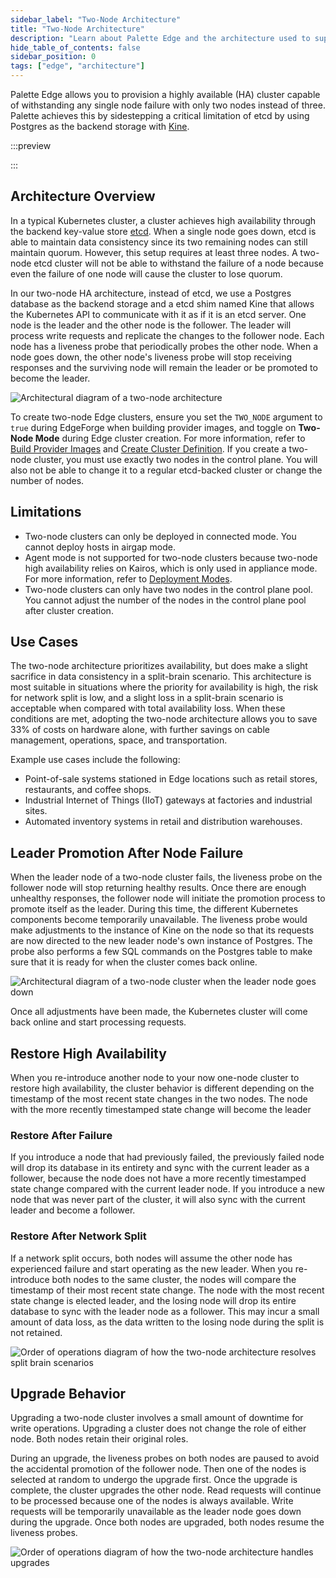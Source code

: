 ```yaml
---
sidebar_label: "Two-Node Architecture"
title: "Two-Node Architecture"
description: "Learn about Palette Edge and the architecture used to support two-node edge clusters."
hide_table_of_contents: false
sidebar_position: 0
tags: ["edge", "architecture"]
---
```


Palette Edge allows you to provision a highly available (HA) cluster capable of withstanding any single node failure
with only two nodes instead of three. Palette achieves this by sidestepping a critical limitation of etcd by using
Postgres as the backend storage with [Kine](https://github.com/k3s-io/kine).

:::preview

:::

## Architecture Overview

In a typical Kubernetes cluster, a cluster achieves high availability through the backend key-value store
[etcd](https://etcd.io/). When a single node goes down, etcd is able to maintain data consistency since its two
remaining nodes can still maintain quorum. However, this setup requires at least three nodes. A two-node etcd cluster
will not be able to withstand the failure of a node because even the failure of one node will cause the cluster to lose
quorum.

In our two-node HA architecture, instead of etcd, we use a Postgres database as the backend storage and a etcd shim
named Kine that allows the Kubernetes API to communicate with it as if it is an etcd server. One node is the leader and
the other node is the follower. The leader will process write requests and replicate the changes to the follower node.
Each node has a liveness probe that periodically probes the other node. When a node goes down, the other node's liveness
probe will stop receiving responses and the surviving node will remain the leader or be promoted to become the leader.

![Architectural diagram of a two-node architecture](/clusters_edge_architecture_two-node-diagram.webp)

To create two-node Edge clusters, ensure you set the `TWO_NODE` argument to `true` during EdgeForge when building
provider images, and toggle on **Two-Node Mode** during Edge cluster creation. For more information, refer to
[Build Provider Images](../edgeforge-workflow/palette-canvos/build-provider-images.md) and
[Create Cluster Definition](../site-deployment/cluster-deployment.md). If you create a two-node cluster, you must use
exactly two nodes in the control plane. You will also not be able to change it to a regular etcd-backed cluster or
change the number of nodes.

## Limitations

- Two-node clusters can only be deployed in connected mode. You cannot deploy hosts in airgap mode.
- Agent mode is not supported for two-node clusters because two-node high availability relies on Kairos, which is only
  used in appliance mode. For more information, refer to
  [Deployment Modes](../../../deployment-modes/deployment-modes.md).
- Two-node clusters can only have two nodes in the control plane pool. You cannot adjust the number of the nodes in the
  control plane pool after cluster creation.

## Use Cases

The two-node architecture prioritizes availability, but does make a slight sacrifice in data consistency in a
split-brain scenario. This architecture is most suitable in situations where the priority for availability is high, the
risk for network split is low, and a slight loss in a split-brain scenario is acceptable when compared with total
availability loss. When these conditions are met, adopting the two-node architecture allows you to save 33% of costs on
hardware alone, with further savings on cable management, operations, space, and transportation.

Example use cases include the following:

- Point-of-sale systems stationed in Edge locations such as retail stores, restaurants, and coffee shops.
- Industrial Internet of Things (IIoT) gateways at factories and industrial sites.
- Automated inventory systems in retail and distribution warehouses.

## Leader Promotion After Node Failure

When the leader node of a two-node cluster fails, the liveness probe on the follower node will stop returning healthy
results. Once there are enough unhealthy responses, the follower node will initiate the promotion process to promote
itself as the leader. During this time, the different Kubernetes components become temporarily unavailable. The liveness
probe would make adjustments to the instance of Kine on the node so that its requests are now directed to the new leader
node's own instance of Postgres. The probe also performs a few SQL commands on the Postgres table to make sure that it
is ready for when the cluster comes back online.

![Architectural diagram of a two-node cluster when the leader node goes down](/clusters_edge_architecture_two-node-failover.webp)

Once all adjustments have been made, the Kubernetes cluster will come back online and start processing requests.

## Restore High Availability

When you re-introduce another node to your now one-node cluster to restore high availability, the cluster behavior is
different depending on the timestamp of the most recent state changes in the two nodes. The node with the more recently
timestamped state change will become the leader

### Restore After Failure

If you introduce a node that had previously failed, the previously failed node will drop its database in its entirety
and sync with the current leader as a follower, because the node does not have a more recently timestamped state change
compared with the current leader node. If you introduce a new node that was never part of the cluster, it will also sync
with the current leader and become a follower.

### Restore After Network Split

If a network split occurs, both nodes will assume the other node has experienced failure and start operating as the new
leader. When you re-introduce both nodes to the same cluster, the nodes will compare the timestamp of their most recent
state change. The node with the most recent state change is elected leader, and the losing node will drop its entire
database to sync with the leader node as a follower. This may incur a small amount of data loss, as the data written to
the losing node during the split is not retained.

![Order of operations diagram of how the two-node architecture resolves split brain scenarios](/clusters_edge_architecture_two-node-split.webp)

## Upgrade Behavior

Upgrading a two-node cluster involves a small amount of downtime for write operations. Upgrading a cluster does not
change the role of either node. Both nodes retain their original roles.

During an upgrade, the liveness probes on both nodes are paused to avoid the accidental promotion of the follower node.
Then one of the nodes is selected at random to undergo the upgrade first. Once the upgrade is complete, the cluster
upgrades the other node. Read requests will continue to be processed because one of the nodes is always available. Write
requests will be temporarily unavailable as the leader node goes down during the upgrade. Once both nodes are upgraded,
both nodes resume the liveness probes.

![Order of operations diagram of how the two-node architecture handles upgrades](/clusters_edge_architecture_two-node-upgrade.webp)
